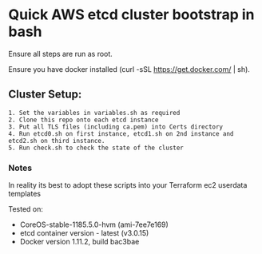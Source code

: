 # Quick AWS etcd cluster bootstrap in bash

Ensure all steps are run as root.

Ensure you have docker installed (curl -sSL https://get.docker.com/ | sh).

## Cluster Setup:
```
1. Set the variables in variables.sh as required
2. Clone this repo onto each etcd instance
3. Put all TLS files (including ca.pem) into Certs directory
4. Run etcd0.sh on first instance, etcd1.sh on 2nd instance and etcd2.sh on third instance.
5. Run check.sh to check the state of the cluster
```

### Notes 

In reality its best to adopt these scripts into your Terraform ec2 userdata templates

Tested on:
- CoreOS-stable-1185.5.0-hvm (ami-7ee7e169)
- etcd container version - latest (v3.0.15)
- Docker version 1.11.2, build bac3bae
